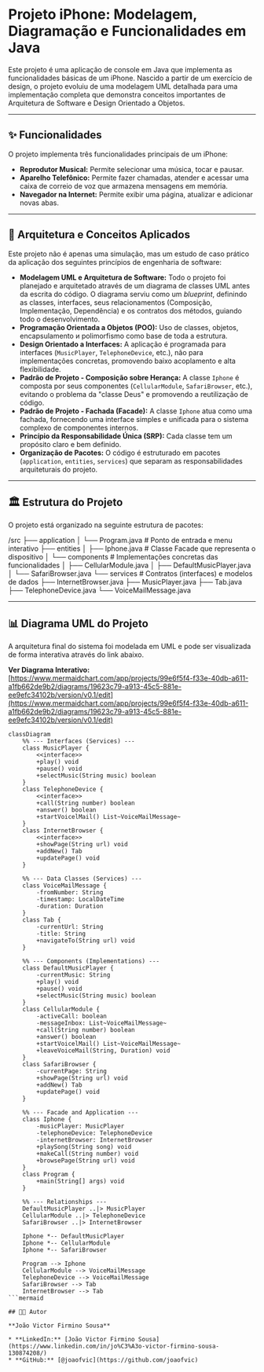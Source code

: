 # Projeto iPhone: Modelagem, Diagramação e Funcionalidades em Java

Este projeto é uma aplicação de console em Java que implementa as funcionalidades básicas de um iPhone. Nascido a partir de um exercício de design, o projeto evoluiu de uma modelagem UML detalhada para uma implementação completa que demonstra conceitos importantes de Arquitetura de Software e Design Orientado a Objetos.

---

## ✨ Funcionalidades

O projeto implementa três funcionalidades principais de um iPhone:

- **Reprodutor Musical:** Permite selecionar uma música, tocar e pausar.
- **Aparelho Telefônico:** Permite fazer chamadas, atender e acessar uma caixa de correio de voz que armazena mensagens em memória.
- **Navegador na Internet:** Permite exibir uma página, atualizar e adicionar novas abas.

---

## 🧠 Arquitetura e Conceitos Aplicados

Este projeto não é apenas uma simulação, mas um estudo de caso prático da aplicação dos seguintes princípios de engenharia de software:

- **Modelagem UML e Arquitetura de Software:** Todo o projeto foi planejado e arquitetado através de um diagrama de classes UML antes da escrita do código. O diagrama serviu como um *blueprint*, definindo as classes, interfaces, seus relacionamentos (Composição, Implementação, Dependência) e os contratos dos métodos, guiando todo o desenvolvimento.
- **Programação Orientada a Objetos (POO):** Uso de classes, objetos, encapsulamento и polimorfismo como base de toda a estrutura.
- **Design Orientado a Interfaces:** A aplicação é programada para interfaces (`MusicPlayer`, `TelephoneDevice`, etc.), não para implementações concretas, promovendo baixo acoplamento e alta flexibilidade.
- **Padrão de Projeto - Composição sobre Herança:** A classe `Iphone` é composta por seus componentes (`CellularModule`, `SafariBrowser`, etc.), evitando o problema da "classe Deus" e promovendo a reutilização de código.
- **Padrão de Projeto - Fachada (Facade):** A classe `Iphone` atua como uma fachada, fornecendo uma interface simples e unificada para o sistema complexo de componentes internos.
- **Princípio da Responsabilidade Única (SRP):** Cada classe tem um propósito claro e bem definido.
- **Organização de Pacotes:** O código é estruturado em pacotes (`application`, `entities`, `services`) que separam as responsabilidades arquiteturais do projeto.

---

## 🏛️ Estrutura do Projeto

O projeto está organizado na seguinte estrutura de pacotes:

/src
├── application
│   └── Program.java         # Ponto de entrada e menu interativo
├── entities
│   ├── Iphone.java          # Classe Facade que representa o dispositivo
│   └── components           # Implementações concretas das funcionalidades
│       ├── CellularModule.java
│       ├── DefaultMusicPlayer.java
│       └── SafariBrowser.java
└── services                 # Contratos (interfaces) e modelos de dados
├── InternetBrowser.java
├── MusicPlayer.java
├── Tab.java
├── TelephoneDevice.java
└── VoiceMailMessage.java

---

## 📊 Diagrama UML do Projeto

A arquitetura final do sistema foi modelada em UML e pode ser visualizada de forma interativa através do link abaixo.

**Ver Diagrama Interativo:** [https://www.mermaidchart.com/app/projects/99e6f5f4-f33e-40db-a611-a1fb662de9b2/diagrams/19623c79-a913-45c5-881e-ee9efc34102b/version/v0.1/edit](https://www.mermaidchart.com/app/projects/99e6f5f4-f33e-40db-a611-a1fb662de9b2/diagrams/19623c79-a913-45c5-881e-ee9efc34102b/version/v0.1/edit)

```mermaid
classDiagram
    %% --- Interfaces (Services) ---
    class MusicPlayer {
        <<interface>>
        +play() void
        +pause() void
        +selectMusic(String music) boolean
    }
    class TelephoneDevice {
        <<interface>>
        +call(String number) boolean
        +answer() boolean
        +startVoicelMail() List~VoiceMailMessage~
    }
    class InternetBrowser {
        <<interface>>
        +showPage(String url) void
        +addNew() Tab
        +updatePage() void
    }

    %% --- Data Classes (Services) ---
    class VoiceMailMessage {
        -fromNumber: String
        -timestamp: LocalDateTime
        -duration: Duration
    }
    class Tab {
        -currentUrl: String
        -title: String
        +navigateTo(String url) void
    }

    %% --- Components (Implementations) ---
    class DefaultMusicPlayer {
        -currentMusic: String
        +play() void
        +pause() void
        +selectMusic(String music) boolean
    }
    class CellularModule {
        -activeCall: boolean
        -messageInbox: List~VoiceMailMessage~
        +call(String number) boolean
        +answer() boolean
        +startVoicelMail() List~VoiceMailMessage~
        +leaveVoiceMail(String, Duration) void
    }
    class SafariBrowser {
        -currentPage: String
        +showPage(String url) void
        +addNew() Tab
        +updatePage() void
    }

    %% --- Facade and Application ---
    class Iphone {
        -musicPlayer: MusicPlayer
        -telephoneDevice: TelephoneDevice
        -internetBrowser: InternetBrowser
        +playSong(String song) void
        +makeCall(String number) void
        +browsePage(String url) void
    }
    class Program {
        +main(String[] args) void
    }

    %% --- Relationships ---
    DefaultMusicPlayer ..|> MusicPlayer
    CellularModule ..|> TelephoneDevice
    SafariBrowser ..|> InternetBrowser

    Iphone *-- DefaultMusicPlayer
    Iphone *-- CellularModule
    Iphone *-- SafariBrowser

    Program --> Iphone
    CellularModule --> VoiceMailMessage
    TelephoneDevice --> VoiceMailMessage
    SafariBrowser --> Tab
    InternetBrowser --> Tab
```mermaid

## 👨‍💻 Autor

**João Victor Firmino Sousa**

* **LinkedIn:** [João Victor Firmino Sousa](https://www.linkedin.com/in/jo%C3%A3o-victor-firmino-sousa-130874208/)
* **GitHub:** [@joaofvic](https://github.com/joaofvic)
